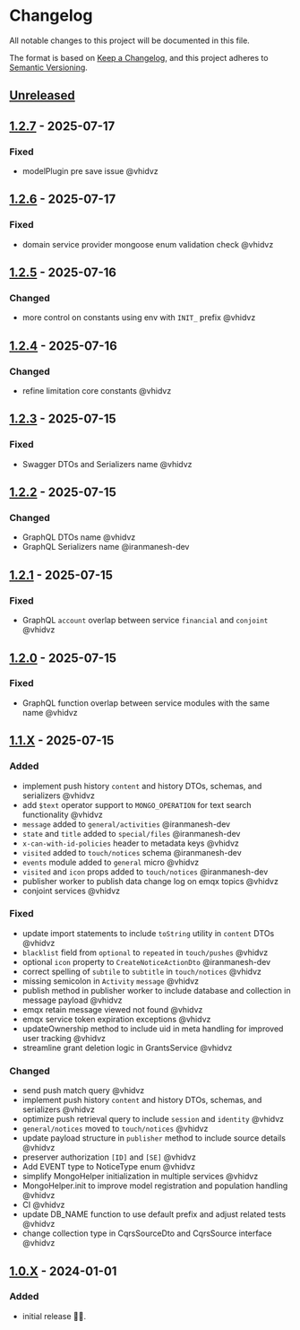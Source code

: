 # Changelog

All notable changes to this project will be documented in this file.

The format is based on [Keep a Changelog](https://keepachangelog.com/en/1.1.0/),
and this project adheres to [Semantic Versioning](https://semver.org/spec/v2.0.0.html).

## [Unreleased]

## [1.2.7] - 2025-07-17

### Fixed

- modelPlugin pre save issue @vhidvz

## [1.2.6] - 2025-07-17

### Fixed

- domain service provider mongoose enum validation check @vhidvz

## [1.2.5] - 2025-07-16

### Changed

- more control on constants using env with `INIT_` prefix @vhidvz

## [1.2.4] - 2025-07-16

### Changed

- refine limitation core constants @vhidvz

## [1.2.3] - 2025-07-15

### Fixed

- Swagger DTOs and Serializers name @vhidvz

## [1.2.2] - 2025-07-15

### Changed

- GraphQL DTOs name @vhidvz
- GraphQL Serializers name @iranmanesh-dev

## [1.2.1] - 2025-07-15

### Fixed

- GraphQL `account` overlap between service `financial` and `conjoint` @vhidvz

## [1.2.0] - 2025-07-15

### Fixed

- GraphQL function overlap between service modules with the same name @vhidvz

## [1.1.X] - 2025-07-15

### Added

- implement push history `content` and history DTOs, schemas, and serializers @vhidvz
- add `$text` operator support to `MONGO_OPERATION` for text search functionality @vhidvz
- `message` added to `general/activities` @iranmanesh-dev
- `state` and `title` added to `special/files` @iranmanesh-dev
- `x-can-with-id-policies` header to metadata keys @vhidvz
- `visited` added to `touch/notices` schema @iranmanesh-dev
- `events` module added to `general` micro @vhidvz
- `visited` and `icon` props added to `touch/notices` @iranmanesh-dev
- publisher worker to publish data change log on emqx topics @vhidvz
- conjoint services @vhidvz

### Fixed

- update import statements to include `toString` utility in `content` DTOs @vhidvz
- `blacklist` field from `optional` to `repeated` in `touch/pushes` @vhidvz
- optional `icon` property to `CreateNoticeActionDto` @iranmanesh-dev
- correct spelling of `subtile` to `subtitle` in `touch/notices` @vhidvz
- missing semicolon in `Activity` `message` @vhidvz
- publish method in publisher worker to include database and collection in message payload @vhidvz
- emqx retain message viewed not found @vhidvz
- emqx service token expiration exceptions @vhidvz
- updateOwnership method to include uid in meta handling for improved user tracking @vhidvz
- streamline grant deletion logic in GrantsService @vhidvz

### Changed

- send push match query @vhidvz
- implement push history `content` and history DTOs, schemas, and serializers @vhidvz
- optimize push retrieval query to include `session` and `identity` @vhidvz
- `general/notices` moved to `touch/notices` @vhidvz
- update payload structure in `publisher` method to include source details @vhidvz
- preserver authorization `[ID]` and `[SE]` @vhidvz
- Add EVENT type to NoticeType enum @vhidvz
- simplify MongoHelper initialization in multiple services @vhidvz
- MongoHelper.init to improve model registration and population handling @vhidvz
- CI @vhidvz
- update DB_NAME function to use default prefix and adjust related tests @vhidvz
- change collection type in CqrsSourceDto and CqrsSource interface @vhidvz

## [1.0.X] - 2024-01-01

### Added

- initial release 🎉​🎊​.

[unreleased]: https://github.com/wenex-org/platform/compare/1.2.7...HEAD
[1.2.7]: https://github.com/wenex-org/platform/compare/1.2.6...1.2.7
[1.2.6]: https://github.com/wenex-org/platform/compare/1.2.5...1.2.6
[1.2.5]: https://github.com/wenex-org/platform/compare/1.2.4...1.2.5
[1.2.4]: https://github.com/wenex-org/platform/compare/1.2.3...1.2.4
[1.2.3]: https://github.com/wenex-org/platform/compare/1.2.2...1.2.3
[1.2.2]: https://github.com/wenex-org/platform/compare/1.2.1...1.2.2
[1.2.1]: https://github.com/wenex-org/platform/compare/1.2.0...1.2.1
[1.2.0]: https://github.com/wenex-org/platform/compare/1.1.20...1.2.0
[1.1.X]: https://github.com/wenex-org/platform/compare/1.0.42...1.1.20
[1.0.X]: https://github.com/wenex-org/platform/releases/tag/1.0.42
